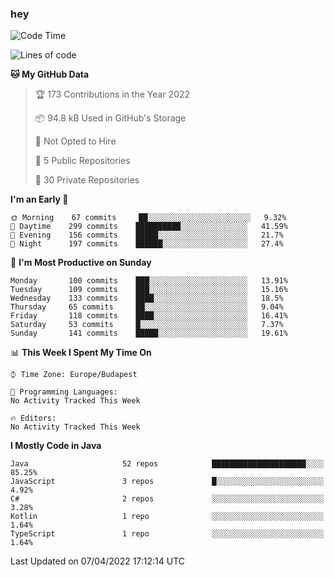 ### hey

<!--START_SECTION:waka-->
![Code Time](http://img.shields.io/badge/Code%20Time-653%20hrs%207%20mins-blue)

![Lines of code](https://img.shields.io/badge/From%20Hello%20World%20I%27ve%20Written-485%20Thousand%20lines%20of%20code-blue)

**🐱 My GitHub Data** 

> 🏆 173 Contributions in the Year 2022
 > 
> 📦 94.8 kB Used in GitHub's Storage 
 > 
> 🚫 Not Opted to Hire
 > 
> 📜 5 Public Repositories 
 > 
> 🔑 30 Private Repositories  
 > 
**I'm an Early 🐤** 

```text
🌞 Morning    67 commits     ██░░░░░░░░░░░░░░░░░░░░░░░   9.32% 
🌆 Daytime    299 commits    ██████████░░░░░░░░░░░░░░░   41.59% 
🌃 Evening    156 commits    █████░░░░░░░░░░░░░░░░░░░░   21.7% 
🌙 Night      197 commits    ██████░░░░░░░░░░░░░░░░░░░   27.4%

```
📅 **I'm Most Productive on Sunday** 

```text
Monday       100 commits    ███░░░░░░░░░░░░░░░░░░░░░░   13.91% 
Tuesday      109 commits    ███░░░░░░░░░░░░░░░░░░░░░░   15.16% 
Wednesday    133 commits    ████░░░░░░░░░░░░░░░░░░░░░   18.5% 
Thursday     65 commits     ██░░░░░░░░░░░░░░░░░░░░░░░   9.04% 
Friday       118 commits    ████░░░░░░░░░░░░░░░░░░░░░   16.41% 
Saturday     53 commits     █░░░░░░░░░░░░░░░░░░░░░░░░   7.37% 
Sunday       141 commits    █████░░░░░░░░░░░░░░░░░░░░   19.61%

```


📊 **This Week I Spent My Time On** 

```text
⌚︎ Time Zone: Europe/Budapest

💬 Programming Languages: 
No Activity Tracked This Week

🔥 Editors: 
No Activity Tracked This Week

```

**I Mostly Code in Java** 

```text
Java                     52 repos            █████████████████████░░░░   85.25% 
JavaScript               3 repos             █░░░░░░░░░░░░░░░░░░░░░░░░   4.92% 
C#                       2 repos             ░░░░░░░░░░░░░░░░░░░░░░░░░   3.28% 
Kotlin                   1 repo              ░░░░░░░░░░░░░░░░░░░░░░░░░   1.64% 
TypeScript               1 repo              ░░░░░░░░░░░░░░░░░░░░░░░░░   1.64%

```



 Last Updated on 07/04/2022 17:12:14 UTC
<!--END_SECTION:waka-->
